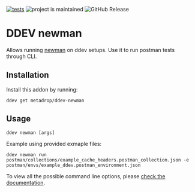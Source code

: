 [![tests](https://github.com/Metadrop/ddev-newman/actions/workflows/tests.yml/badge.svg)](https://github.com/Metadrop/ddev-newman/actions/workflows/tests.yml) ![project is maintained](https://img.shields.io/maintenance/yes/2025.svg)
![GitHub Release](https://img.shields.io/github/v/release/Metadrop/ddev-newman)


# DDEV newman

Allows running [newman](https://www.npmjs.com/package/newman) on ddev setups. Use it to run postman tests through CLI.

## Installation

Install this addon by running:

```
ddev get metadrop/ddev-newman
```

## Usage

```
ddev newman [args]
```

Example using provided exmaple files:

```
ddev newman run postman/collections/example_cache_headers.postman_collection.json -e postman/envs/example_ddev.postman_environment.json

```

To view all the possible command line options, please [check the documentation](https://www.npmjs.com/package/newman#command-line-options).
